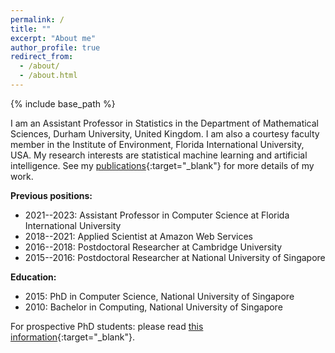 ```yaml
---
permalink: /
title: ""
excerpt: "About me"
author_profile: true
redirect_from: 
  - /about/
  - /about.html
---
```


{% include base_path %}

I am an Assistant Professor in Statistics in the Department of Mathematical Sciences, Durham University, United Kingdom. I am also a courtesy faculty member in the Institute of Environment, Florida International University, USA. My research interests are statistical machine learning and artificial intelligence. See my [publications](https://nvcuong.github.io/publications/){:target="_blank"} for more details of my work.

**Previous positions:** 
- 2021--2023: Assistant Professor in Computer Science at Florida International University
- 2018--2021: Applied Scientist at Amazon Web Services
- 2016--2018: Postdoctoral Researcher at Cambridge University
- 2015--2016: Postdoctoral Researcher at National University of Singapore

**Education:**
- 2015: PhD in Computer Science, National University of Singapore
- 2010: Bachelor in Computing, National University of Singapore

For prospective PhD students: please read [this information](https://nvcuong.github.io/prospective_students/){:target="_blank"}.
